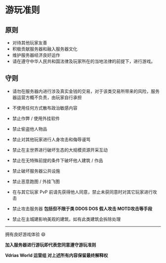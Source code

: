 # 游玩准则

## 原则

- 对待其他玩家友善
- 积极贡献服务器和融入服务器文化
- 维护服务器经济良好运作
- 请在遵守中华人民共和国法律及玩家所在的当地法律的前提下，进行游戏。

## 守则

- 请勿在服务器内进行涉及真实金钱的交易，对于该类交易所带来的风险，服务器运营方概不负责，由玩家自行承担

- 不使用任何方式散布政治敏感内容

- 禁止作弊 / 使用外挂软件

- 禁止偷盗他人物品

- 禁止对其他玩家进行人身攻击和侮辱谩骂

- 禁止在主世界进行破坏生态的大规模资源开采互动

- 禁止在无特殊前提的条件下破坏他人建筑 / 作品

- 禁止破坏服务器公共设施

- 禁止恶意跑图 / 外挂飞图

- 在与其它玩家 PvP 前请先获得他人同意，禁止未获同意时对其它玩家进行攻击

- 禁止攻击服务器 **包括但不限于类 DDOS DOS 假人攻击 MOTD攻击等手段**

- 禁止在主城建影响美观的建筑，如有此类建筑会拆除处理

---

拥有良好游戏体验 :smile:

**加入服务器进行游玩即代表您同意遵守游玩准则**

**Vdrias World 运营组 对上述所有内容保留最终解释权**